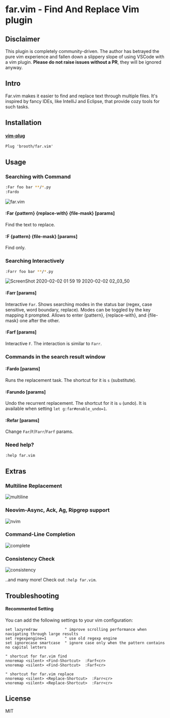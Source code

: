 # far.vim - Find And Replace Vim plugin

## Disclaimer
This plugin is completely community-driven. The author has betrayed the pure vim experience and fallen down a slippery slope of using VSCode with a vim plugin. **Please do not raise issues without a PR**, they will be ignored anyway.

## Intro
Far.vim makes it easier to find and replace text through multiple files.
It's inspired by fancy IDEs, like IntelliJ and Eclipse, that provide
cozy tools for such tasks.

## Installation
#### [vim-plug](https://github.com/junegunn/vim-plug)
```vim
Plug 'brooth/far.vim'
```

## Usage

### Searching with Command
```bash
:Far foo bar **/*.py
:Fardo
```
![far.vim](https://cloud.githubusercontent.com/assets/9823254/20861878/77dd1882-b9b4-11e6-9b48-8bc60f3d7ec0.gif)

#### :Far {pattern} {replace-with} {file-mask} [params]
Find the text to replace.

#### :F {pattern} {file-mask} [params]
Find only.

### Searching Interactively

```bash
:Farr foo bar **/*.py
```

![ScreenShot 2020-02-02 01 59 19 2020-02-02 02_03_50](https://user-images.githubusercontent.com/30200581/73597060-3155b200-4563-11ea-82cc-2888a44b98aa.gif)

#### :Farr [params]
Interactive `Far`. Shows searching modes in the status bar (regex, case sensitive, word boundary, replace). Modes can be toggled by the key mapping it prompted. Allows to enter {pattern}, {replace-with}, and {file-mask} one after the other.

#### :Farf [params]
Interactive `F`. The interaction is similar to `Farr`.

### Commands in the search result window

#### :Fardo [params]
Runs the replacement task. The shortcut for it is `s` (substitute).

#### :Farundo [params]
Undo the recurrent replacement. The shortcut for it is `u` (undo). It is available when setting `let g:far#enable_undo=1`.

#### :Refar [params]
Change `Far`/`F`/`Farr`/`Farf` params.


### Need help?
```bash
:help far.vim
```

## Extras
### Multiline Replacement
![multiline](https://cloud.githubusercontent.com/assets/9823254/20029467/193b7f58-a366-11e6-9a22-05e8464ec0e4.gif)

### Neovim-Async, Ack, Ag, Ripgrep support
![nvim](https://cloud.githubusercontent.com/assets/9823254/20861644/72df878a-b9ae-11e6-9762-449c5d0a1faf.gif)

### Command-Line Completion
![complete](https://cloud.githubusercontent.com/assets/9823254/20029477/8076abd4-a366-11e6-8711-9b4e18367c80.gif)

### Consistency Check
![consistency](https://cloud.githubusercontent.com/assets/9823254/20029514/70475168-a367-11e6-9a2d-53614730307b.gif)


..and many more! Check out `:help far.vim`.

## Troubleshooting

#### Recommented Setting
You can add the following settings to your vim configuration:

```vim
set lazyredraw            " improve scrolling performance when navigating through large results
set regexpengine=1        " use old regexp engine
set ignorecase smartcase  " ignore case only when the pattern contains no capital letters

" shortcut for far.vim find
nnoremap <silent> <Find-Shortcut>  :Farf<cr>
vnoremap <silent> <Find-Shortcut>  :Farf<cr>

" shortcut for far.vim replace
nnoremap <silent> <Replace-Shortcut>  :Farr<cr>
vnoremap <silent> <Replace-Shortcut>  :Farr<cr>
```

## License
MIT
